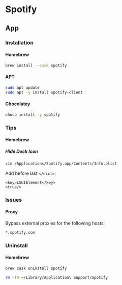 # Spotify

## App

### Installation

#### Homebrew

```sh
brew install --cask spotify
```

#### APT

```sh
sudo apt update
sudo apt -y install spotify-client
```

#### Chocolatey

```sh
choco install -y spotify
```

### Tips

#### Homebrew

##### Hide Dock Icon

```sh
vim /Applications/Spotify.app/Contents/Info.plist
```

Add before last `</dict>`:

```plist
<key>LSUIElement</key>
<true/>
```

### Issues

#### Proxy

Bypass external proxies for the following hosts:

```txt
*.spotify.com
```

### Uninstall

#### Homebrew

```sh
brew cask uninstall spotify
```

```sh
rm -fR ~/Library/Application\ Support/Spotify
```
